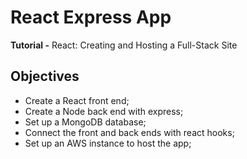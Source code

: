 # React Express App

**Tutorial -** React: Creating and Hosting a Full-Stack Site

## Objectives

- Create a React front end;
- Create a Node back end with express;
- Set up a MongoDB database;
- Connect the front and back ends with react hooks;
- Set up an AWS instance to host the app;
